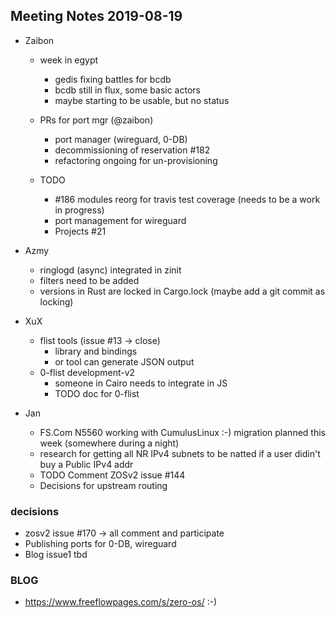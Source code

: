## Meeting Notes 2019-08-19

- Zaibon
  - week in egypt
    - gedis fixing battles for bcdb
    - bcdb still in flux, some basic actors
    - maybe starting to be usable, but no status
  - PRs for port mgr (@zaibon)
    - port manager (wireguard, 0-DB)
    - decommissioning of reservation #182
    - refactoring ongoing for un-provisioning

  - TODO 

    - #186 modules reorg for travis test coverage (needs to be a work in progress)
    - port management for wireguard
    - Projects #21 

- Azmy
  - ringlogd (async) integrated in zinit
  - filters need to be added
  - versions in Rust are locked in Cargo.lock (maybe add a git commit as locking)

- XuX
  - flist tools (issue #13 -> close)
    - library and bindings
    - or tool can generate JSON output 
  - 0-flist development-v2
    - someone in Cairo needs to integrate in JS
    - TODO doc for 0-flist
- Jan 
  - FS.Com N5560 working with CumulusLinux :-) migration planned this week (somewhere during a night)
  - research for getting all NR IPv4 subnets to be natted if a user didin't buy a Public IPv4 addr
  - TODO Comment ZOSv2 issue #144
  - Decisions for upstream routing

### decisions
  - zosv2 issue #170 -> all comment and participate
  - Publishing ports for 0-DB, wireguard
  - Blog issue1 tbd

### BLOG
  - https://www.freeflowpages.com/s/zero-os/ :-)

